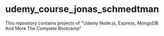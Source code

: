 # udemy_course_jonas_schmedtman
This repository contains projects of "Udemy Node.js, Express, MongoDB And More The Complete Bootcamp" 
